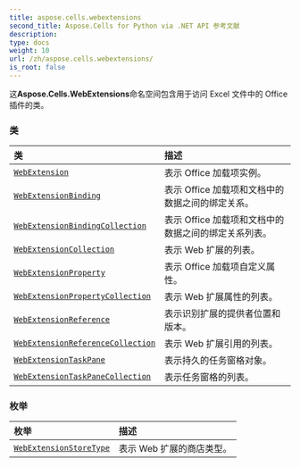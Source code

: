 ```yaml
---
title: aspose.cells.webextensions
second_title: Aspose.Cells for Python via .NET API 参考文献
description:
type: docs
weight: 10
url: /zh/aspose.cells.webextensions/
is_root: false
---
```

这**Aspose.Cells.WebExtensions**命名空间包含用于访问 Excel 文件中的 Office 插件的类。

### 类
|类|描述|
| :- | :- |
| [`WebExtension`](/cells/python-net/zh/aspose.cells.webextensions/webextension) |表示 Office 加载项实例。|
| [`WebExtensionBinding`](/cells/python-net/zh/aspose.cells.webextensions/webextensionbinding) |表示 Office 加载项和文档中的数据之间的绑定关系。|
| [`WebExtensionBindingCollection`](/cells/python-net/zh/aspose.cells.webextensions/webextensionbindingcollection) |表示 Office 加载项和文档中的数据之间的绑定关系列表。|
| [`WebExtensionCollection`](/cells/python-net/zh/aspose.cells.webextensions/webextensioncollection) |表示 Web 扩展的列表。|
| [`WebExtensionProperty`](/cells/python-net/zh/aspose.cells.webextensions/webextensionproperty) |表示 Office 加载项自定义属性。|
| [`WebExtensionPropertyCollection`](/cells/python-net/zh/aspose.cells.webextensions/webextensionpropertycollection) |表示 Web 扩展属性的列表。|
| [`WebExtensionReference`](/cells/python-net/zh/aspose.cells.webextensions/webextensionreference) |表示识别扩展的提供者位置和版本。|
| [`WebExtensionReferenceCollection`](/cells/python-net/zh/aspose.cells.webextensions/webextensionreferencecollection) |表示 Web 扩展引用的列表。|
| [`WebExtensionTaskPane`](/cells/python-net/zh/aspose.cells.webextensions/webextensiontaskpane) |表示持久的任务窗格对象。|
| [`WebExtensionTaskPaneCollection`](/cells/python-net/zh/aspose.cells.webextensions/webextensiontaskpanecollection) |表示任务窗格的列表。|


### 枚举
|枚举|描述|
| :- | :- |
| [`WebExtensionStoreType`](/cells/python-net/zh/aspose.cells.webextensions/webextensionstoretype) |表示 Web 扩展的商店类型。|


